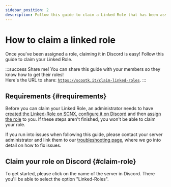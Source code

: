 ```yaml
---
sidebar_position: 2
description: Follow this guide to claim a Linked Role that has been assigned to you.
---
```


# How to claim a linked role

Once you've been assigned a role, claiming it in Discord is easy! Follow this guide to claim your Linked Role.

:::success Share me!
You can share this guide with your members so they know how to get their roles!\
Here's the URL to share: [`https://scootk.it/claim-linked-roles`](https://scootk.it/claim-linked-roles).
:::

## Requirements {#requirements}

Before you can claim your Linked Role, an administrator needs to
have [created the Linked-Role on SCNX](./role-managment#create-linked-scnx-role), [configure it on Discord](./role-managment#linked-role-on-discord)
and then [assign the role](./user-managment#add-role) to you. If these steps aren't finished, you won't be able to claim
your role.

If you run into issues when following this guide, please contact your server administrator and link them to
our [troubleshooting page](./troubleshooting), where we go into detail on how to fix issues.

## Claim your role on Discord {#claim-role}

To get started, please click on the name of the server in Discord. There you'll be able to select the option "Linked-Roles".